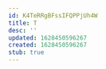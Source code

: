 ```yaml
---
id: K4TeRRgBFssIFQPPjUh4W
title: T
desc: ''
updated: 1628450596267
created: 1628450596267
stub: true
---
```



